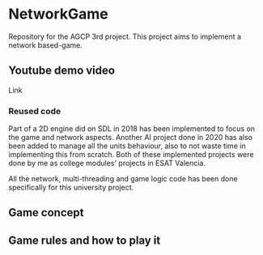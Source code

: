 # NetworkGame
Repository for the AGCP 3rd project.
This project aims to implement a network based-game.

## Youtube demo video
Link

### Reused code
Part of a 2D engine did on SDL in 2018 has been implemented to focus on the game and network aspects. Another AI project done in 2020 has also been added to manage all the units behaviour, also to not waste time in implementing this from scratch.
Both of these implemented projects were done by me as college modules' projects in ESAT Valencia.

All the network, multi-threading and game logic code has been done specifically for this university project.

## Game concept


## Game rules and how to play it


